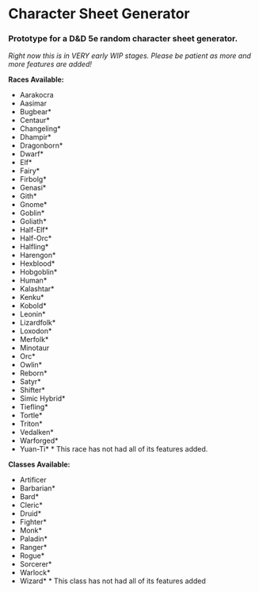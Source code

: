 # Character Sheet Generator
### Prototype for a D&amp;D 5e random character sheet generator.
*Right now this is in VERY early WIP stages. Please be patient as more and more features are added!*

**Races Available:**
- Aarakocra
- Aasimar
- Bugbear*
- Centaur*
- Changeling*
- Dhampir*
- Dragonborn*
- Dwarf*
- Elf*
- Fairy*
- Firbolg*
- Genasi*
- Gith*
- Gnome*
- Goblin*
- Goliath*
- Half-Elf*
- Half-Orc*
- Halfling*
- Harengon*
- Hexblood*
- Hobgoblin*
- Human*
- Kalashtar*
- Kenku*
- Kobold*
- Leonin*
- Lizardfolk*
- Loxodon*
- Merfolk*
- Minotaur
- Orc*
- Owlin*
- Reborn*
- Satyr*
- Shifter*
- Simic Hybrid*
- Tiefling*
- Tortle*
- Triton*
- Vedalken*
- Warforged*
- Yuan-Ti*
\* This race has not had all of its features added.

**Classes Available:**
- Artificer
- Barbarian*
- Bard*
- Cleric*
- Druid*
- Fighter*
- Monk*
- Paladin*
- Ranger*
- Rogue*
- Sorcerer*
- Warlock*
- Wizard*
\* This class has not had all of its features added
